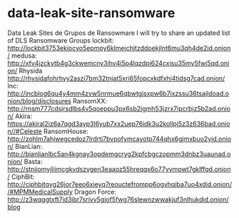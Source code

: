 # data-leak-site-ransomware
Data Leak Sites de Grupos de Ransowmare
I will try to share an updated list of DLS Ransomware Groups
lockbit:
http://lockbit3753ekiocyo5epmpy6klmejchjtzddoekjlnt6mu3qh4de2id.onion/
medusa:
http://xfv4jzckytb4g3ckwemcny3ihv4i5p4lqzdpi624cxisu35my5fwi5qd.onion/
Rhysida
http://rhysidafohrhyy2aszi7bm32tnjat5xri65fopcxkdfxhi4tidsg7cad.onion/
Inc:
http://incblog6qu4y4mm4zvw5nrmue6qbwtgjsxpw6b7ixzssu36tsajldoad.onion/blog/disclosures
RansomXX:
http://rnsm777cdsjrsdlbs4v5qoeppu3px6sb2igmh53jzrx7ipcrbjz5b2ad.onion/
Akira:
https://akiral2iz6a7qgd3ayp3l6yub7xx2uep76idk3u2kollpj5z3z636bad.onion//#Celeste
RansomHouse:
http://zohlm7ahjwegcedoz7lrdrti7bvpofymcayotp744qhx6gjmxbuo2yid.onion/
BianLian:
http://bianlianlbc5an4kgnay3opdemgcryg2kpfcbgczopmm3dnbz3uaunad.onion/
Basta:
http://stniiomyjliimcgkvdszvgen3eaaoz55hreqqx6o77yvmpwt7gklffqd.onion/
CiphBit:
http://ciphbitqyg26jor7eeo6xieyq7reouctefrompp6ogvhqjba7uo4xdid.onion//#MPMMedicalSupply
Dragon Force:
http://z3wqggtxft7id3ibr7srivv5gjof5fwg76slewnzwwakjuf3nlhukdid.onion/blog
